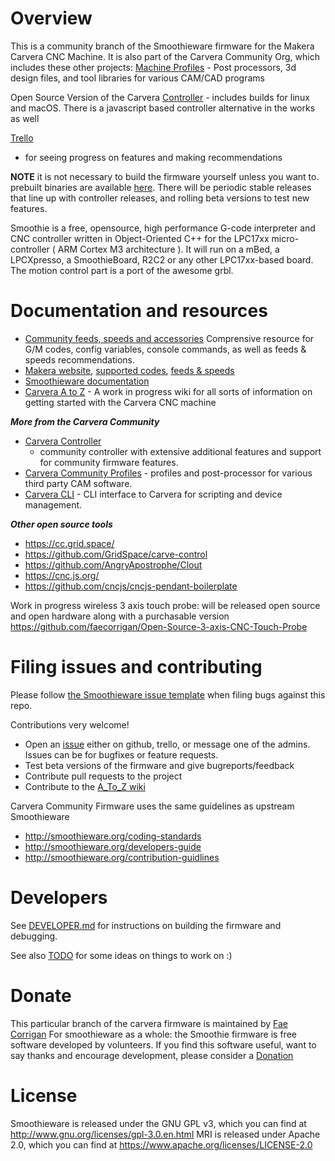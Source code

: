# **Overview**

This is a community branch of the Smoothieware firmware for the Makera Carvera
CNC Machine. It is also part of the Carvera Community Org, which includes these
other projects: [Machine Profiles](https://github.com/Carvera-Community/Carvera_Community_Profiles) -
Post processors, 3d design files, and tool libraries for various CAM/CAD
programs

Open Source Version of the Carvera
[Controller](https://github.com/Carvera-Community/CarveraController) - includes
builds for linux and macOS. There is a javascript based controller alternative
in the works as well

[Trello](https://trello.com/b/qKxPlEbk/carvera-community-firmware-controller-and-other-tech)
- for seeing progress on features and making recommendations

**NOTE** it is not necessary to build the firmware yourself unless you want to.
prebuilt binaries are available
[here](https://github.com/Carvera-Community/Carvera_Community_Firmware/releases).
There will be periodic stable releases that line up with controller releases,
and rolling beta versions to test new features.

Smoothie is a free, opensource, high performance G-code interpreter and CNC
controller written in Object-Oriented C++ for the LPC17xx micro-controller ( ARM
Cortex M3 architecture ). It will run on a mBed, a LPCXpresso, a SmoothieBoard,
R2C2 or any other LPC17xx-based board. The motion control part is a port of the
awesome grbl.

# Documentation and resources

- [Community feeds, speeds and
  accessories](https://docs.google.com/spreadsheets/d/1i9jD0Tg6wzTpGYVqhLZMyLFN7pMlSfdfgpQIxDKbojc/edit) Comprensive
  resource for G/M codes, config variables, console commands, as well as feeds & speeds recommendations.  
- [Makera website](https://wiki.makera.com/en/home), [supported codes](https://wiki.makera.com/en/supported-codes), [feeds & speeds](https://wiki.makera.com/en/speeds-and-feeds)
- [Smoothieware documentation](https://smoothieware.github.io/Webif-pack/documentation/web/html/index.html)
- [Carvera A to Z](https://carvera-a-to-z.gitbook.io/carvera-a-to-z) - A work in
  progress wiki for all sorts of information on getting started with the Carvera
  CNC machine

_**More from the Carvera Community**_

- [Carvera Controller](https://github.com/carvera-community/carvera_controller/)
  - community controller with extensive additional features and support for
  community firmware features.
- [Carvera Community Profiles](https://github.com/Carvera-Community/Carvera_Community_Profiles) - profiles and post-processor for various third party CAM software.
- [Carvera CLI](https://github.com/hagmonk/carvera-cli) - CLI interface to
  Carvera for scripting and device management.

_**Other open source tools**_

- https://cc.grid.space/ 
- https://github.com/GridSpace/carve-control
- https://github.com/AngryApostrophe/Clout
- https://cnc.js.org/ 
- https://github.com/cncjs/cncjs-pendant-boilerplate

Work in progress wireless 3 axis touch probe: will be released open source and
open hardware along with a purchasable version
https://github.com/faecorrigan/Open-Source-3-axis-CNC-Touch-Probe

# Filing issues and contributing 

Please follow [the Smoothieware issue template](https://github.com/Smoothieware/Smoothieware/blob/edge/ISSUE_TEMPLATE.md)
when filing bugs against this repo.

Contributions very welcome! 

- Open an
[issue](https://github.com/Carvera-Community/Carvera_Community_Firmware/issues)
either on github, trello, or message one of the admins. Issues can be for
bugfixes or feature requests. 
- Test beta versions of the firmware and give bugreports/feedback
- Contribute pull requests to the project
- Contribute to the [A_To_Z wiki](https://github.com/SergeBakharev/carvera_a_to_z)

Carvera Community Firmware uses the same guidelines as upstream Smoothieware
- http://smoothieware.org/coding-standards
- http://smoothieware.org/developers-guide
- http://smoothieware.org/contribution-guidlines

# Developers

See [DEVELOPER.md](./DEVELOPER.md) for instructions on building the firmware and
debugging.

See also [TODO](./TODO.md) for some ideas on things to work on :)

# Donate

This particular branch of the carvera firmware is maintained by [Fae
Corrigan](https://www.patreon.com/propsmonster) For smoothieware as a whole: the
Smoothie firmware is free software developed by volunteers. If you find this
software useful, want to say thanks and encourage development, please consider a
[Donation](https://paypal.me/smoothieware)

# License

Smoothieware is released under the GNU GPL v3, which you can find at
http://www.gnu.org/licenses/gpl-3.0.en.html MRI is released under Apache 2.0,
which you can find at https://www.apache.org/licenses/LICENSE-2.0

